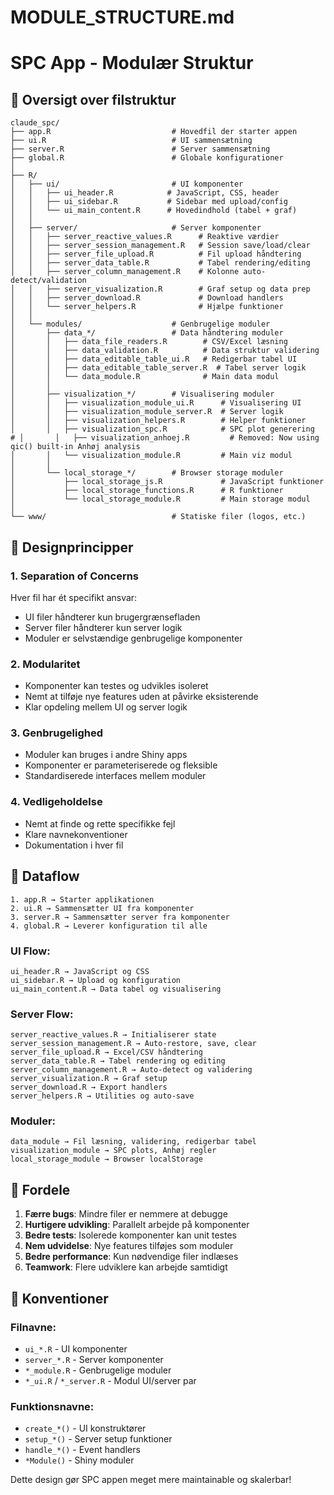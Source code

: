 # MODULE_STRUCTURE.md
# SPC App - Modulær Struktur

## 📁 Oversigt over filstruktur

```
claude_spc/
├── app.R                           # Hovedfil der starter appen
├── ui.R                            # UI sammensætning
├── server.R                        # Server sammensætning
├── global.R                        # Globale konfigurationer
│
├── R/
│   ├── ui/                         # UI komponenter
│   │   ├── ui_header.R            # JavaScript, CSS, header
│   │   ├── ui_sidebar.R           # Sidebar med upload/config
│   │   └── ui_main_content.R      # Hovedindhold (tabel + graf)
│   │
│   ├── server/                     # Server komponenter
│   │   ├── server_reactive_values.R      # Reaktive værdier
│   │   ├── server_session_management.R   # Session save/load/clear
│   │   ├── server_file_upload.R          # Fil upload håndtering
│   │   ├── server_data_table.R           # Tabel rendering/editing
│   │   ├── server_column_management.R    # Kolonne auto-detect/validation
│   │   ├── server_visualization.R        # Graf setup og data prep
│   │   ├── server_download.R             # Download handlers
│   │   └── server_helpers.R              # Hjælpe funktioner
│   │
│   └── modules/                    # Genbrugelige moduler
│       ├── data_*/                 # Data håndtering moduler
│       │   ├── data_file_readers.R        # CSV/Excel læsning
│       │   ├── data_validation.R          # Data struktur validering
│       │   ├── data_editable_table_ui.R   # Redigerbar tabel UI
│       │   ├── data_editable_table_server.R  # Tabel server logik
│       │   └── data_module.R              # Main data modul
│       │
│       ├── visualization_*/        # Visualisering moduler
│       │   ├── visualization_module_ui.R      # Visualisering UI
│       │   ├── visualization_module_server.R  # Server logik
│       │   ├── visualization_helpers.R        # Helper funktioner
│       │   ├── visualization_spc.R            # SPC plot generering
# │       │   ├── visualization_anhoej.R         # Removed: Now using qic() built-in Anhøj analysis
│       │   └── visualization_module.R         # Main viz modul
│       │
│       └── local_storage_*/        # Browser storage moduler
│           ├── local_storage_js.R             # JavaScript funktioner
│           ├── local_storage_functions.R      # R funktioner
│           └── local_storage_module.R         # Main storage modul
│
└── www/                            # Statiske filer (logos, etc.)
```

## 🎯 Designprincipper

### 1. **Separation of Concerns**
Hver fil har ét specifikt ansvar:
- UI filer håndterer kun brugergrænsefladen
- Server filer håndterer kun server logik
- Moduler er selvstændige genbrugelige komponenter

### 2. **Modularitet**
- Komponenter kan testes og udvikles isoleret
- Nemt at tilføje nye features uden at påvirke eksisterende
- Klar opdeling mellem UI og server logik

### 3. **Genbrugelighed**
- Moduler kan bruges i andre Shiny apps
- Komponenter er parameteriserede og fleksible
- Standardiserede interfaces mellem moduler

### 4. **Vedligeholdelse**
- Nemt at finde og rette specifikke fejl
- Klare navnekonventioner
- Dokumentation i hver fil

## 🔄 Dataflow

```
1. app.R → Starter applikationen
2. ui.R → Sammensætter UI fra komponenter
3. server.R → Sammensætter server fra komponenter
4. global.R → Leverer konfiguration til alle
```

### UI Flow:
```
ui_header.R → JavaScript og CSS
ui_sidebar.R → Upload og konfiguration
ui_main_content.R → Data tabel og visualisering
```

### Server Flow:
```
server_reactive_values.R → Initialiserer state
server_session_management.R → Auto-restore, save, clear
server_file_upload.R → Excel/CSV håndtering  
server_data_table.R → Tabel rendering og editing
server_column_management.R → Auto-detect og validering
server_visualization.R → Graf setup
server_download.R → Export handlers
server_helpers.R → Utilities og auto-save
```

### Moduler:
```
data_module → Fil læsning, validering, redigerbar tabel
visualization_module → SPC plots, Anhøj regler
local_storage_module → Browser localStorage
```

## 🚀 Fordele

1. **Færre bugs**: Mindre filer er nemmere at debugge
2. **Hurtigere udvikling**: Parallelt arbejde på komponenter
3. **Bedre tests**: Isolerede komponenter kan unit testes
4. **Nem udvidelse**: Nye features tilføjes som moduler
5. **Bedre performance**: Kun nødvendige filer indlæses
6. **Teamwork**: Flere udviklere kan arbejde samtidigt

## 📝 Konventioner

### Filnavne:
- `ui_*.R` - UI komponenter
- `server_*.R` - Server komponenter  
- `*_module.R` - Genbrugelige moduler
- `*_ui.R` / `*_server.R` - Modul UI/server par

### Funktionsnavne:
- `create_*()` - UI konstruktører
- `setup_*()` - Server setup funktioner
- `handle_*()` - Event handlers
- `*Module()` - Shiny moduler

Dette design gør SPC appen meget mere maintainable og skalerbar!
